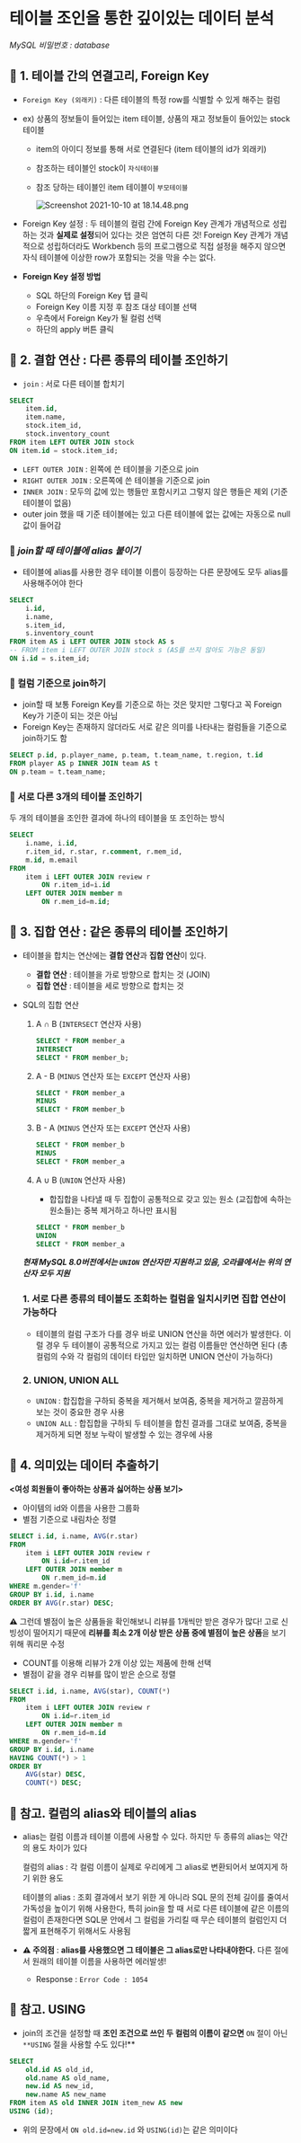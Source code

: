 # 테이블 조인을 통한 깊이있는 데이터 분석

*MySQL 비밀번호 : database*

## 📌 1. 테이블 간의 연결고리, Foreign Key

- `Foreign Key (외래키)` : 다른 테이블의 특정 row를 식별할 수 있게 해주는 컬럼
- ex) 상품의 정보들이 들어있는 item 테이블, 상품의 재고 정보들이 들어있는 stock 테이블
    - item의 아이디 정보를 통해  서로 연결된다 (item 테이블의 id가 외래키)
    - 참조하는 테이블인 stock이 `자식테이블`
    - 참조 당하는 테이블인 item 테이블이 `부모테이블`
        
        ![Screenshot 2021-10-10 at 18.14.48.png](%E1%84%90%E1%85%A6%E1%84%8B%E1%85%B5%E1%84%87%E1%85%B3%E1%86%AF%20%E1%84%8C%E1%85%A9%E1%84%8B%E1%85%B5%E1%86%AB%E1%84%8B%E1%85%B3%E1%86%AF%20%E1%84%90%E1%85%A9%E1%86%BC%E1%84%92%E1%85%A1%E1%86%AB%20%E1%84%80%E1%85%B5%E1%87%81%E1%84%8B%E1%85%B5%E1%84%8B%E1%85%B5%E1%86%BB%E1%84%82%E1%85%B3%E1%86%AB%20%E1%84%83%E1%85%A6%E1%84%8B%E1%85%B5%E1%84%90%E1%85%A5%20%E1%84%87%E1%85%AE%E1%86%AB%E1%84%89%E1%85%A5%E1%86%A8%203c3a233344474981b3578a06ae1114c6/Screenshot_2021-10-10_at_18.14.48.png)
        

- Foreign Key 설정 : 두 테이블의 컬럼 간에 Foreign Key 관계가 개념적으로 성립하는 것과 **실제로 설정**되어 있다는 것은 엄연히 다른 것! Foreign Key 관계가 개념적으로 성립하더라도 Workbench 등의 프로그램으로 직접 설정을 해주지 않으면 자식 테이블에 이상한 row가 포함되는 것을 막을 수는 없다.
- **Foreign Key 설정 방법**
    - SQL 하단의 Foreign Key 탭 클릭
    - Foreign Key 이름 지정 후 참조 대상 테이블 선택
    - 우측에서 Foreign Key가 될 컬럼 선택
    - 하단의 apply 버튼 클릭

## 📌 2.  결합 연산 : 다른 종류의 테이블 조인하기

- `join` : 서로 다른 테이블 합치기

```sql
SELECT
	item.id,
	item.name,
	stock.item_id,
	stock.inventory_count
FROM item LEFT OUTER JOIN stock
ON item.id = stock.item_id;
```

- `LEFT OUTER JOIN` : 왼쪽에 쓴 테이블을 기준으로 join
- `RIGHT OUTER JOIN` : 오른쪽에 쓴 테이블을 기준으로 join
- `INNER JOIN` : 모두의 값에 있는 행들만 포함시키고 그렇지 않은 행들은 제외 (기준 테이블이 없음)
- outer join 했을 때 기준 테이블에는 있고 다른 테이블에 없는 값에는 자동으로 null값이 들어감

### 📝 ***join할 때 테이블에 alias 붙이기***

- 테이블에 alias를 사용한 경우 테이블 이름이 등장하는 다른 문장에도 모두 alias를 사용해주어야 한다

```sql
SELECT
	i.id,
	i.name,
	s.item_id,
	s.inventory_count
FROM item AS i LEFT OUTER JOIN stock AS s
-- FROM item i LEFT OUTER JOIN stock s (AS를 쓰지 않아도 기능은 동일)
ON i.id = s.item_id;
```

### 📝 컬럼 기준으로 join하기

- join할 때 보통 Foreign Key를 기준으로 하는 것은 맞지만 그렇다고 꼭 Foreign Key가 기준이 되는 것은 아님
- Foreign Key는 존재하지 않더라도 서로 같은 의미를 나타내는 컬럼들을 기준으로 join하기도 함

```sql
SELECT p.id, p.player_name, p.team, t.team_name, t.region, t.id
FROM player AS p INNER JOIN team AS t
ON p.team = t.team_name; 
```

### 📌 서로 다른 3개의 테이블 조인하기

두 개의 테이블을 조인한 결과에 하나의 테이블을 또 조인하는 방식

```sql
SELECT 
    i.name, i.id,
    r.item_id, r.star, r.comment, r.mem_id,
    m.id, m.email
FROM 
    item i LEFT OUTER JOIN review r
        ON r.item_id=i.id
    LEFT OUTER JOIN member m
        ON r.mem_id=m.id;
```

## 📌 3. 집합 연산 : 같은 종류의 테이블 조인하기

- 테이블을 합치는 연산에는 **결합 연산**과 **집합 연산**이 있다.
    - **결합 연산** : 테이블을 가로 방향으로 합치는 것 (JOIN)
    - **집합 연산** : 테이블을 세로 방향으로 합치는 것
- SQL의 집합 연산
    1. A ∩ B (`INTERSECT` 연산자 사용)
        
        ```sql
        SELECT * FROM member_a
        INTERSECT
        SELECT * FROM member_b;
        ```
        
    2. A - B (`MINUS` 연산자 또는 `EXCEPT` 연산자 사용)
        
        ```sql
        SELECT * FROM member_a
        MINUS
        SELECT * FROM member_b
        ```
        
    3. B - A (`MINUS` 연산자 또는 `EXCEPT` 연산자 사용)
        
        ```sql
        SELECT * FROM member_b
        MINUS
        SELECT * FROM member_a
        ```
        
    4. A ∪ B (`UNION` 연산자 사용)
        - 합집합을 나타낼 때 두 집합이 공통적으로 갖고 있는 원소 (교집합에 속하는 원소들)는 중복 제거하고 하나만 표시됨
        
        ```sql
        SELECT * FROM member_b
        UNION
        SELECT * FROM member_a
        ```
        
    
    ***현재 MySQL 8.0버전에서는 `UNION` 연산자만 지원하고 있음, 오라클에서는 위의 연산자 모두 지원***
    
    ### 1. 서로 다른 종류의 테이블도 조회하는 컬럼을 일치시키면 집합 연산이 가능하다
    
    - 테이블의 컬럼 구조가 다를 경우 바로 UNION 연산을 하면 에러가 발생한다. 이럴 경우 두 테이블이 공통적으로 가지고 있는 컬럼 이름들만 연산하면 된다 (총 컬럼의 수와 각 컬럼의 데이터 타입만 일치하면 UNION 연산이 가능하다)
    
    ### 2. UNION, UNION ALL
    
    - `UNION` : 합집합을 구하되 중복을 제거해서 보여줌, 중복을 제거하고 깔끔하게 보는 것이 중요한 경우 사용
    - `UNION ALL` : 합집합을 구하되 두 테이블을 합친 결과를 그대로 보여줌, 중복을 제거하게 되면 정보 누락이 발생할 수 있는 경우에 사용

## 📌 4. 의미있는 데이터 추출하기

**<여성 회원들이 좋아하는 상품과 싫어하는 상품 보기>**

- 아이템의 id와 이름을 사용한 그룹화
- 별점 기준으로 내림차순 정렬

```sql
SELECT i.id, i.name, AVG(r.star)
FROM
    item i LEFT OUTER JOIN review r
        ON i.id=r.item_id
    LEFT OUTER JOIN member m
        ON r.mem_id=m.id
WHERE m.gender='f'
GROUP BY i.id, i.name
ORDER BY AVG(r.star) DESC;
```

**⚠️** 그런데 별점이 높은 상품들을 확인해보니 리뷰를 1개씩만 받은 경우가 많다! 고로 신빙성이 떨어지기 때문에 **리뷰를 최소 2개 이상 받은 상품 중에 별점이 높은 상품**을 보기 위해 쿼리문 수정

- COUNT를 이용해 리뷰가 2개 이상 있는 제품에 한해 선택
- 별점이 같을 경우 리뷰를 많이 받은 순으로 정렬

```sql
SELECT i.id, i.name, AVG(star), COUNT(*)
FROM
    item i LEFT OUTER JOIN review r
        ON i.id=r.item_id
    LEFT OUTER JOIN member m
        ON r.mem_id=m.id
WHERE m.gender='f'
GROUP BY i.id, i.name
HAVING COUNT(*) > 1
ORDER BY 
    AVG(star) DESC, 
    COUNT(*) DESC;
```

## 📕 참고. 컬럼의 alias와 테이블의 alias

- alias는 컬럼 이름과 테이블 이름에 사용할 수 있다. 하지만 두 종류의 alias는 약간의 용도 차이가 있다
    
    컬럼의 alias : 각 컬럼 이름이 실제로 우리에게 그 alias로 변환되어서 보여지게 하기 위한 용도
    
    테이블의 alias : 조회 결과에서 보기 위한 게 아니라 SQL 문의 전체 길이를 줄여서 가독성을 높이기 위해 사용한다, 특히 join을 할 때 서로 다른 테이블에 같은 이름의 컬럼이 존재한다면 SQL문 안에서 그 컬럼을 가리킬 때 무슨 테이블의 컬럼인지 더 짧게 표현해주기 위해서도 사용됨
    
- **⚠️ 주의점** : **alias를 사용했으면 그 테이블은 그 alias로만 나타내야한다.** 다른 절에서 원래의 테이블 이름을 사용하면 에러발생!
    - Response : `Error Code : 1054`

## 📕 참고. USING

- join의 조건을 설정할 때 **조인 조건으로 쓰인 두 컬럼의 이름이 같으면** `ON` 절이 아닌 `**USING` 절을 사용할 수도 있다!**

```sql
SELECT 
	old.id AS old_id, 
	old.name AS old_name, 
	new.id AS new_id, 
	new.name AS new_name
FROM item AS old INNER JOIN item_new AS new
USING (id);
```

- 위의 문장에서 `ON old.id=new.id` 와 `USING(id)`는 같은 의미이다